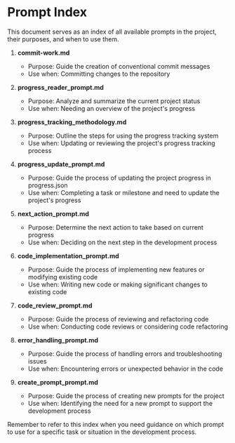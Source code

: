 # Prompt Index

This document serves as an index of all available prompts in the project, their purposes, and when to use them.

1. **commit-work.md**
   - Purpose: Guide the creation of conventional commit messages
   - Use when: Committing changes to the repository

2. **progress_reader_prompt.md**
   - Purpose: Analyze and summarize the current project status
   - Use when: Needing an overview of the project's progress

3. **progress_tracking_methodology.md**
   - Purpose: Outline the steps for using the progress tracking system
   - Use when: Updating or reviewing the project's progress tracking process

4. **progress_update_prompt.md**
   - Purpose: Guide the process of updating the project progress in progress.json
   - Use when: Completing a task or milestone and need to update the project's progress

5. **next_action_prompt.md**
   - Purpose: Determine the next action to take based on current progress
   - Use when: Deciding on the next step in the development process

6. **code_implementation_prompt.md**
   - Purpose: Guide the process of implementing new features or modifying existing code
   - Use when: Writing new code or making significant changes to existing code

7. **code_review_prompt.md**
   - Purpose: Guide the process of reviewing and refactoring code
   - Use when: Conducting code reviews or considering code refactoring

8. **error_handling_prompt.md**
   - Purpose: Guide the process of handling errors and troubleshooting issues
   - Use when: Encountering errors or unexpected behavior in the code

9. **create_prompt_prompt.md**
   - Purpose: Guide the process of creating new prompts for the project
   - Use when: Identifying the need for a new prompt to support the development process

Remember to refer to this index when you need guidance on which prompt to use for a specific task or situation in the development process.